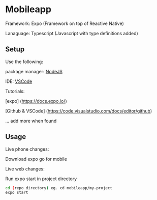 # Mobileapp

Framework: Expo (Framework on top of Reactive Native)

Lanaguage: Typescript (Javascript with type definitions added)


## Setup

Use the following:

package manager: [NodeJS](https://nodejs.org/en/download/)

IDE: [VSCode](https://code.visualstudio.com/download)


Tutorials:

[expo] (https://docs.expo.io/)

[Github & VSCode] (https://code.visualstudio.com/docs/editor/github)

... add more when found


## Usage

Live phone changes:


Download expo go for mobile

Live web changes:

Run expo start in project directory

```bash
cd (repo directory) eg. cd mobileapp/my-project
expo start
```


